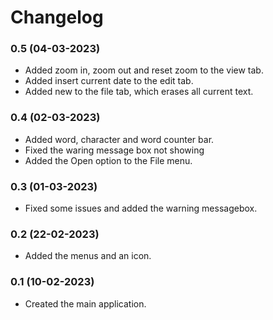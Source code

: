 # **Changelog**

### 0.5 (04-03-2023)
- Added zoom in, zoom out and reset zoom to the view tab.
- Added insert current date to the edit tab.
- Added new to the file tab, which erases all current text.

### 0.4 (02-03-2023)
- Added word, character and word counter bar.
- Fixed the waring message box not showing
- Added the Open option to the File menu.

### 0.3 (01-03-2023)
- Fixed some issues and added the warning messagebox.

### 0.2 (22-02-2023)
- Added the menus and an icon.

### 0.1 (10-02-2023)
- Created the main application.
